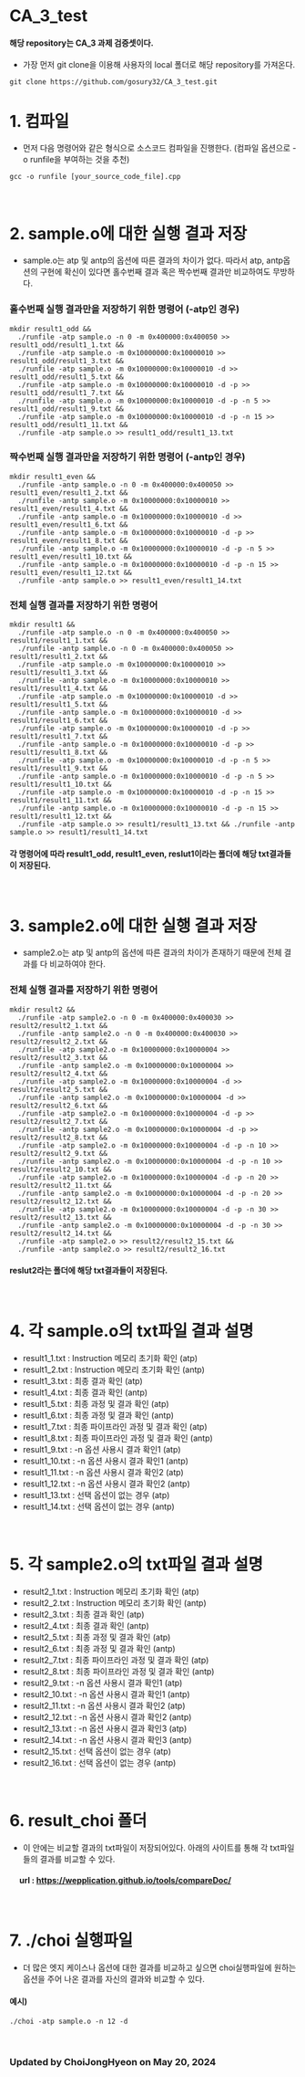 # CA_3_test
#### 해당 repository는 CA_3 과제 검증셋이다.
* 가장 먼저 git clone을 이용해 사용자의 local 폴더로 해당 repository를 가져온다.
<pre><code>git clone https://github.com/gosury32/CA_3_test.git</code></pre>

# 1. 컴파일
* 먼저 다음 명령어와 같은 형식으로 소스코드 컴파일을 진행한다. (컴파일 옵션으로 -o runfile을 부여하는 것을 추천)
<pre><code>gcc -o runfile [your_source_code_file].cpp</code></pre>
</br>

# 2. sample.o에 대한 실행 결과 저장
* sample.o는 atp 및 antp의 옵션에 따른 결과의 차이가 없다. 따라서 atp, antp옵션의 구현에 확신이 있다면 홀수번째 결과 혹은 짝수번째 결과만 비교하여도 무방하다.

### 홀수번째 실행 결과만을 저장하기 위한 명령어 (-atp인 경우)
<pre><code>mkdir result1_odd && 
  ./runfile -atp sample.o -n 0 -m 0x400000:0x400050 >> result1_odd/result1_1.txt && 
  ./runfile -atp sample.o -m 0x10000000:0x10000010 >> result1_odd/result1_3.txt && 
  ./runfile -atp sample.o -m 0x10000000:0x10000010 -d >> result1_odd/result1_5.txt && 
  ./runfile -atp sample.o -m 0x10000000:0x10000010 -d -p >> result1_odd/result1_7.txt && 
  ./runfile -atp sample.o -m 0x10000000:0x10000010 -d -p -n 5 >> result1_odd/result1_9.txt &&
  ./runfile -atp sample.o -m 0x10000000:0x10000010 -d -p -n 15 >> result1_odd/result1_11.txt && 
  ./runfile -atp sample.o >> result1_odd/result1_13.txt</code></pre>
### 짝수번째 실행 결과만을 저장하기 위한 명령어 (-antp인 경우)
<pre><code>mkdir result1_even && 
  ./runfile -antp sample.o -n 0 -m 0x400000:0x400050 >> result1_even/result1_2.txt && 
  ./runfile -antp sample.o -m 0x10000000:0x10000010 >> result1_even/result1_4.txt && 
  ./runfile -antp sample.o -m 0x10000000:0x10000010 -d >> result1_even/result1_6.txt && 
  ./runfile -antp sample.o -m 0x10000000:0x10000010 -d -p >> result1_even/result1_8.txt && 
  ./runfile -antp sample.o -m 0x10000000:0x10000010 -d -p -n 5 >> result1_even/result1_10.txt && 
  ./runfile -antp sample.o -m 0x10000000:0x10000010 -d -p -n 15 >> result1_even/result1_12.txt && 
  ./runfile -antp sample.o >> result1_even/result1_14.txt</code></pre>
### 전체 실행 결과를 저장하기 위한 명령어
<pre><code>mkdir result1 && 
  ./runfile -atp sample.o -n 0 -m 0x400000:0x400050 >> result1/result1_1.txt && 
  ./runfile -antp sample.o -n 0 -m 0x400000:0x400050 >> result1/result1_2.txt && 
  ./runfile -atp sample.o -m 0x10000000:0x10000010 >> result1/result1_3.txt && 
  ./runfile -antp sample.o -m 0x10000000:0x10000010 >> result1/result1_4.txt && 
  ./runfile -atp sample.o -m 0x10000000:0x10000010 -d >> result1/result1_5.txt && 
  ./runfile -antp sample.o -m 0x10000000:0x10000010 -d >> result1/result1_6.txt && 
  ./runfile -atp sample.o -m 0x10000000:0x10000010 -d -p >> result1/result1_7.txt && 
  ./runfile -antp sample.o -m 0x10000000:0x10000010 -d -p >> result1/result1_8.txt && 
  ./runfile -atp sample.o -m 0x10000000:0x10000010 -d -p -n 5 >> result1/result1_9.txt && 
  ./runfile -antp sample.o -m 0x10000000:0x10000010 -d -p -n 5 >> result1/result1_10.txt && 
  ./runfile -atp sample.o -m 0x10000000:0x10000010 -d -p -n 15 >> result1/result1_11.txt && 
  ./runfile -antp sample.o -m 0x10000000:0x10000010 -d -p -n 15 >> result1/result1_12.txt && 
  ./runfile -atp sample.o >> result1/result1_13.txt && ./runfile -antp sample.o >> result1/result1_14.txt</code></pre>
#### 각 명령어에 따라 result1_odd, result1_even, reslut1이라는 폴더에 해당 txt결과들이 저장된다.
</br>

# 3. sample2.o에 대한 실행 결과 저장
* sample2.o는 atp 및 antp의 옵션에 따른 결과의 차이가 존재하기 때문에 전체 결과를 다 비교하여야 한다.
### 전체 실행 결과를 저장하기 위한 명령어
<pre><code>mkdir result2 && 
  ./runfile -atp sample2.o -n 0 -m 0x400000:0x400030 >> result2/result2_1.txt && 
  ./runfile -antp sample2.o -n 0 -m 0x400000:0x400030 >> result2/result2_2.txt && 
  ./runfile -atp sample2.o -m 0x10000000:0x10000004 >> result2/result2_3.txt && 
  ./runfile -antp sample2.o -m 0x10000000:0x10000004 >> result2/result2_4.txt && 
  ./runfile -atp sample2.o -m 0x10000000:0x10000004 -d >> result2/result2_5.txt && 
  ./runfile -antp sample2.o -m 0x10000000:0x10000004 -d >> result2/result2_6.txt && 
  ./runfile -atp sample2.o -m 0x10000000:0x10000004 -d -p >> result2/result2_7.txt && 
  ./runfile -antp sample2.o -m 0x10000000:0x10000004 -d -p >> result2/result2_8.txt && 
  ./runfile -atp sample2.o -m 0x10000000:0x10000004 -d -p -n 10 >> result2/result2_9.txt && 
  ./runfile -antp sample2.o -m 0x10000000:0x10000004 -d -p -n 10 >> result2/result2_10.txt && 
  ./runfile -atp sample2.o -m 0x10000000:0x10000004 -d -p -n 20 >> result2/result2_11.txt && 
  ./runfile -antp sample2.o -m 0x10000000:0x10000004 -d -p -n 20 >> result2/result2_12.txt && 
  ./runfile -atp sample2.o -m 0x10000000:0x10000004 -d -p -n 30 >> result2/result2_13.txt && 
  ./runfile -antp sample2.o -m 0x10000000:0x10000004 -d -p -n 30 >> result2/result2_14.txt && 
  ./runfile -atp sample2.o >> result2/result2_15.txt && 
  ./runfile -antp sample2.o >> result2/result2_16.txt</code></pre>
#### reslut2라는 폴더에 해당 txt결과들이 저장된다.
</br>

# 4. 각 sample.o의 txt파일 결과 설명
* result1_1.txt : Instruction 메모리 초기화 확인 (atp)
* result1_2.txt : Instruction 메모리 초기화 확인 (antp)
* result1_3.txt : 최종 결과 확인 (atp)
* result1_4.txt : 최종 결과 확인 (antp)
* result1_5.txt : 최종 과정 및 결과 확인 (atp)
* result1_6.txt : 최종 과정 및 결과 확인 (antp)
* result1_7.txt : 최종 파이프라인 과정 및 결과 확인 (atp)
* result1_8.txt : 최종 파이프라인 과정 및 결과 확인 (antp)
* result1_9.txt : -n 옵션 사용시 결과 확인1 (atp)
* result1_10.txt : -n 옵션 사용시 결과 확인1 (antp)
* result1_11.txt : -n 옵션 사용시 결과 확인2 (atp)
* result1_12.txt : -n 옵션 사용시 결과 확인2 (antp)
* result1_13.txt : 선택 옵션이 없는 경우 (atp)
* result1_14.txt : 선택 옵션이 없는 경우 (antp)
</br>

# 5. 각 sample2.o의 txt파일 결과 설명
* result2_1.txt : Instruction 메모리 초기화 확인 (atp)
* result2_2.txt : Instruction 메모리 초기화 확인 (antp)
* result2_3.txt : 최종 결과 확인 (atp)
* result2_4.txt : 최종 결과 확인 (antp)
* result2_5.txt : 최종 과정 및 결과 확인 (atp)
* result2_6.txt : 최종 과정 및 결과 확인 (antp)
* result2_7.txt : 최종 파이프라인 과정 및 결과 확인 (atp)
* result2_8.txt : 최종 파이프라인 과정 및 결과 확인 (antp)
* result2_9.txt : -n 옵션 사용시 결과 확인1 (atp)
* result2_10.txt : -n 옵션 사용시 결과 확인1 (antp)
* result2_11.txt : -n 옵션 사용시 결과 확인2 (atp)
* result2_12.txt : -n 옵션 사용시 결과 확인2 (antp)
* result2_13.txt : -n 옵션 사용시 결과 확인3 (atp)
* result2_14.txt : -n 옵션 사용시 결과 확인3 (antp)
* result2_15.txt : 선택 옵션이 없는 경우 (atp)
* result2_16.txt : 선택 옵션이 없는 경우 (antp)
</br>

# 6. result_choi 폴더
* 이 안에는 비교할 결과의 txt파일이 저장되어있다. 아래의 사이트를 통해 각 txt파일들의 결과를 비교할 수 있다.  
#### &emsp; url : https://wepplication.github.io/tools/compareDoc/
</br>

# 7. ./choi 실행파일
* 더 많은 엣지 케이스나 옵션에 대한 결과를 비교하고 싶으면 choi실행파일에 원하는 옵션을 주어 나온 결과를 자신의 결과와 비교할 수 있다.
#### 예시)
<pre><code>./choi -atp sample.o -n 12 -d</code></pre>
</br>

### Updated by ChoiJongHyeon on May 20, 2024

